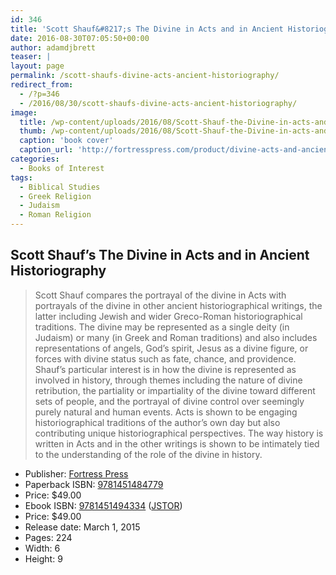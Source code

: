 ```yaml
---
id: 346
title: 'Scott Shauf&#8217;s The Divine in Acts and in Ancient Historiography'
date: 2016-08-30T07:05:50+00:00
author: adamdjbrett
teaser: |
layout: page
permalink: /scott-shaufs-divine-acts-ancient-historiography/
redirect_from:
  - /?p=346
  - /2016/08/30/scott-shaufs-divine-acts-ancient-historiography/
image:
  title: /wp-content/uploads/2016/08/Scott-Shauf-the-Divine-in-acts-and-in-ancient-historgraphy-9781451484779h.jpg
  thumb: /wp-content/uploads/2016/08/Scott-Shauf-the-Divine-in-acts-and-in-ancient-historgraphy-9781451484779h-150x150.jpg
  caption: 'book cover'
  caption_url: 'http://fortresspress.com/product/divine-acts-and-ancient-historiography'
categories:
  - Books of Interest
tags:
  - Biblical Studies
  - Greek Religion
  - Judaism
  - Roman Religion
---
```

## Scott Shauf&#8217;s The Divine in Acts and in Ancient Historiography



> Scott Shauf compares the portrayal of the divine in Acts with portrayals of the divine in other ancient historiographical writings, the latter including Jewish and wider Greco-Roman historiographical traditions. The divine may be represented as a single deity (in Judaism) or many (in Greek and Roman traditions) and also includes representations of angels, God’s spirit, Jesus as a divine figure, or forces with divine status such as fate, chance, and providence. Shauf’s particular interest is in how the divine is represented as involved in history, through themes including the nature of divine retribution, the partiality or impartiality of the divine toward different sets of people, and the portrayal of divine control over seemingly purely natural and human events. Acts is shown to be engaging historiographical traditions of the author’s own day but also contributing unique historiographical perspectives. The way history is written in Acts and in the other writings is shown to be intimately tied to the understanding of the role of the divine in history.

- Publisher: [Fortress Press](http://fortresspress.com/product/divine-acts-and-ancient-historiography)  
- Paperback ISBN: [9781451484779](https://www.amazon.com/Divine-Acts-Ancient-Historiography/dp/1451484771/ref=sr_1_1?ie=UTF8&qid=1472530241&sr=8-1&keywords=9781451484779)  
- Price: $49.00  
- Ebook ISBN: [9781451494334](http://www.worldcat.org/title/divine-in-acts-and-in-ancient-historiography/oclc/903985674&referer=brief_results) ([JSTOR](http://www.jstor.org/stable/j.ctt9m0sdz))  
- Price: $49.00  
- Release date: March 1, 2015  
- Pages: 224  
- Width: 6  
- Height: 9
